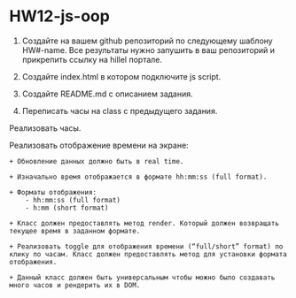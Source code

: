 # HW12-js-oop

1. Создайте на вашем github репозиторий по следующему шаблону HW#-name. Все результаты нужно запушить в ваш репозиторий и прикрепить ссылку на hillel портале.

2. Создайте index.html в котором подключите js script.

3. Создайте README.md с описанием задания.

4. Переписать часы на class с предыдущего задания.

Реализовать часы.

Реализовать отображение времени на экране:

    + Обновление данных должно быть в real time.

    + Изначально время отображается в формате hh:mm:ss (full format).

    + Форматы отображения:
        - hh:mm:ss (full format)
        - h:mm (short format)

    + Класс должен предоставлять метод render. Который должен возвращать текущее время в заданном формате.

    + Реализовать toggle для отображения времени (“full/short” format) по клику по часам. Класс должен предоставлять метод для установки формата отображения.

    + Данный класс должен быть универсальным чтобы можно было создавать много часов и рендерить их в DOM.

